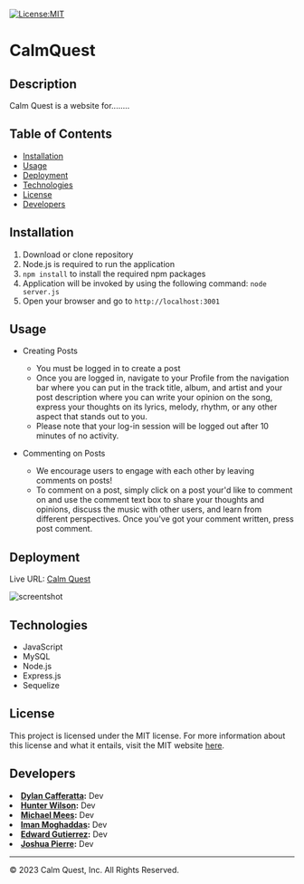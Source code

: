 [![License:MIT](https://img.shields.io/badge/License-MIT-yellow.svg)](https://opensource.org/licenses/MIT)

# CalmQuest

## Description

Calm Quest is a website for........

## Table of Contents

- [Installation](#installation)
- [Usage](#usage)
- [Deployment](#deployment)
- [Technologies](#technologies)
- [License](#license)
- [Developers](#developers)

## Installation

1. Download or clone repository
2. Node.js is required to run the application
3. `npm install` to install the required npm packages
4. Application will be invoked by using the following command: `node server.js`
5. Open your browser and go to `http://localhost:3001`

## Usage
* Creating Posts
  * You must be logged in to create a post
  * Once you are logged in, navigate to your Profile from the navigation bar where you can put in the track title, album, and artist and your post description where you can write your opinion on the song, express your thoughts on its lyrics, melody, rhythm, or any other aspect that stands out to you.
  * Please note that your log-in session will be logged out after 10 minutes of no activity.

* Commenting on Posts
  * We encourage users to engage with each other by leaving comments on posts! 
  * To comment on a post, simply click on a post your'd like to comment on and use the comment text box to share your thoughts and opinions, discuss the music with other users, and learn from different perspectives. Once you've got your comment written, press post comment.

## Deployment
Live URL: <a href="https://">Calm Quest</a>  

![screentshot]()



## Technologies
* JavaScript
* MySQL
* Node.js
* Express.js
* Sequelize


## License
This project is licensed under the MIT license. For more information about this license and what it entails, visit the MIT website <a href="https://opensource.org/licenses/MIT">here</a>.



## Developers

<li><strong><a href="https://github.com/DylanCaff" target="__blank">Dylan Cafferatta</a>:</strong> Dev</li>

<li><strong><a href="https://github.com/HunterWilson1" target="__blank">Hunter Wilson</a>:</strong> Dev</li>

<li><strong><a href="https://github.com/MichaelMees99" target="__blank">Michael Mees</a>:</strong> Dev </li>

<li><strong><a href="https://github.com/imanmogh" target="__blank">Iman Moghaddas</a>:</strong> Dev </li>

<li><strong><a href="https://github.com/eddieg00 " target="__blank">Edward Gutierrez</a>:</strong> Dev</li>

<li><strong><a href="https://github.com/Minthare" target="__blank">Joshua Pierre</a>:</strong> Dev </li>









- - -  
© 2023 Calm Quest, Inc. All Rights Reserved.
